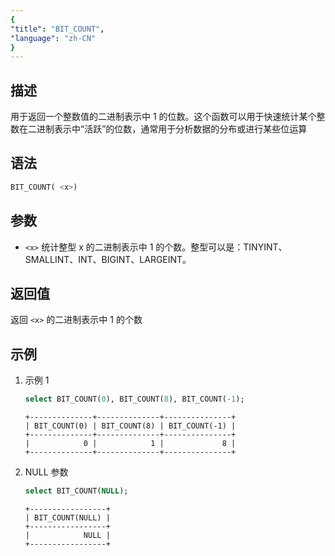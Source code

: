 ```yaml
---
{
"title": "BIT_COUNT",
"language": "zh-CN"
}
---
```


## 描述

用于返回一个整数值的二进制表示中 1 的位数。这个函数可以用于快速统计某个整数在二进制表示中“活跃”的位数，通常用于分析数据的分布或进行某些位运算

## 语法
```sql
BIT_COUNT( <x>)
```

## 参数
- `<x>` 统计整型 x 的二进制表示中 1 的个数。整型可以是：TINYINT、SMALLINT、INT、BIGINT、LARGEINT。

## 返回值

返回 `<x>` 的二进制表示中 1 的个数

## 示例
1. 示例 1
    ```sql
    select BIT_COUNT(0), BIT_COUNT(8), BIT_COUNT(-1);
    ```
    ```text
    +--------------+--------------+---------------+
    | BIT_COUNT(0) | BIT_COUNT(8) | BIT_COUNT(-1) |
    +--------------+--------------+---------------+
    |            0 |            1 |             8 |
    +--------------+--------------+---------------+
    ```
2. NULL 参数
    ```sql
    select BIT_COUNT(NULL);
    ```
    ```text
    +-----------------+
    | BIT_COUNT(NULL) |
    +-----------------+
    |            NULL |
    +-----------------+
    ```